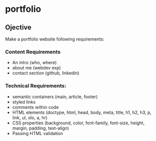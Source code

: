 # portfolio

## Ojective
Make a portfolio website following requirements:

### Content Requirements
* An intro (who, where)
* about me (webdev exp)
* contact section (github, linkedin)

### Technical Requirements:
* semantic containers (main, article, footer)
* styled links
* comments within code
* HTML elements (doctype, html, head, body, meta, title, h1, h2, h3, p, link, ul, olo, a, hr)
* CSS properties (background, color, font-family, font-size, height, margin, padding, text-align)
* Passing HTML validation
